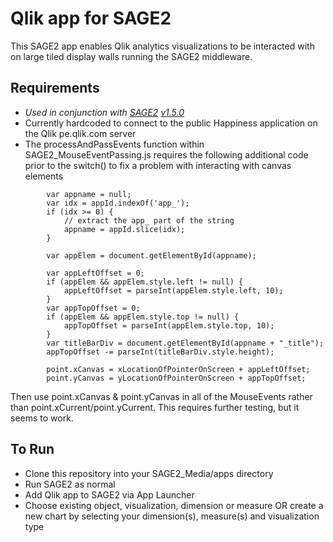 # Qlik app for SAGE2
This SAGE2 app enables Qlik analytics visualizations to be interacted with on large tiled display walls running the SAGE2 middleware.

## Requirements
- *Used in conjunction with [SAGE2](https://bitbucket.org/sage2/sage2/overview) [v1.5.0](https://bitbucket.org/sage2/sage2/downloads/150318-SAGE2-win.zip)*
- Currently hardcoded to connect to the public Happiness application on the Qlik pe.qlik.com server
- The processAndPassEvents function within SAGE2_MouseEventPassing.js requires the following additional code prior to the switch() to fix a problem with interacting with canvas elements
```
		var appname = null;
		var idx = appId.indexOf('app_');
		if (idx >= 0) {
			// extract the app_ part of the string
			appname = appId.slice(idx);
		}

		var appElem = document.getElementById(appname);

		var appLeftOffset = 0;
		if (appElem && appElem.style.left != null) {
			appLeftOffset = parseInt(appElem.style.left, 10);
		}
		var appTopOffset = 0;
		if (appElem && appElem.style.top != null) {
			appTopOffset = parseInt(appElem.style.top, 10);
		}
		var titleBarDiv = document.getElementById(appname + "_title");
		appTopOffset -= parseInt(titleBarDiv.style.height);

		point.xCanvas = xLocationOfPointerOnScreen + appLeftOffset;
		point.yCanvas = yLocationOfPointerOnScreen + appTopOffset;
```
Then use point.xCanvas & point.yCanvas in all of the MouseEvents rather than point.xCurrent/point.yCurrent. This requires further testing, but it seems to work.


## To Run
- Clone this repository into your SAGE2_Media/apps directory
- Run SAGE2 as normal
- Add Qlik app to SAGE2 via App Launcher
- Choose existing object, visualization, dimension or measure OR create a new chart by selecting your dimension(s), measure(s) and visualization type
